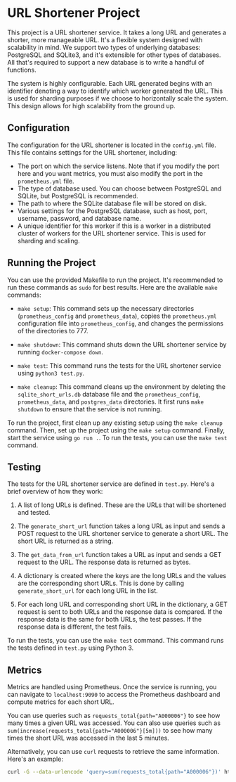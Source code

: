 # URL Shortener Project

This project is a URL shortener service. It takes a long URL and generates a shorter, more manageable URL. It's a flexible system designed with scalability in mind. We support two types of underlying databases: PostgreSQL and SQLite3, and it's extensible for other types of databases. All that's required to support a new database is to write a handful of functions.

The system is highly configurable. Each URL generated begins with an identifier denoting a way to identify which worker generated the URL. This is used for sharding purposes if we choose to horizontally scale the system. This design allows for high scalability from the ground up.

## Configuration

The configuration for the URL shortener is located in the `config.yml` file. This file contains settings for the URL shortener, including:

- The port on which the service listens. Note that if you modify the port here and you want metrics, you must also modify the port in the `prometheus.yml` file.
- The type of database used. You can choose between PostgreSQL and SQLite, but PostgreSQL is recommended.
- The path to where the SQLite database file will be stored on disk.
- Various settings for the PostgreSQL database, such as host, port, username, password, and database name.
- A unique identifier for this worker if this is a worker in a distributed cluster of workers for the URL shortener service. This is used for sharding and scaling.


## Running the Project

You can use the provided Makefile to run the project. It's recommended to run these commands as `sudo` for best results. Here are the available `make` commands:

- `make setup`: This command sets up the necessary directories (`prometheus_config` and `prometheus_data`), copies the `prometheus.yml` configuration file into `prometheus_config`, and changes the permissions of the directories to 777.

- `make shutdown`: This command shuts down the URL shortener service by running `docker-compose down`.

- `make test`: This command runs the tests for the URL shortener service using `python3 test.py`.

- `make cleanup`: This command cleans up the environment by deleting the `sqlite_short_urls.db` database file and the `prometheus_config`, `prometheus_data`, and `postgres_data` directories. It first runs `make shutdown` to ensure that the service is not running.

To run the project, first clean up any existing setup using the `make cleanup` command. Then, set up the project using the `make setup` command. Finally, start the service using `go run .`. To run the tests, you can use the `make test` command.

## Testing

The tests for the URL shortener service are defined in `test.py`. Here's a brief overview of how they work:

1. A list of long URLs is defined. These are the URLs that will be shortened and tested.

2. The `generate_short_url` function takes a long URL as input and sends a POST request to the URL shortener service to generate a short URL. The short URL is returned as a string.

3. The `get_data_from_url` function takes a URL as input and sends a GET request to the URL. The response data is returned as bytes.

4. A dictionary is created where the keys are the long URLs and the values are the corresponding short URLs. This is done by calling `generate_short_url` for each long URL in the list.

5. For each long URL and corresponding short URL in the dictionary, a GET request is sent to both URLs and the response data is compared. If the response data is the same for both URLs, the test passes. If the response data is different, the test fails.

To run the tests, you can use the `make test` command. This command runs the tests defined in `test.py` using Python 3.

## Metrics

Metrics are handled using Prometheus. Once the service is running, you can navigate to `localhost:9090` to access the Prometheus dashboard and compute metrics for each short URL.

You can use queries such as `requests_total{path="A000006"}` to see how many times a given URL was accessed. You can also use queries such as `sum(increase(requests_total{path="A000006"}[5m]))` to see how many times the short URL was accessed in the last 5 minutes.

Alternatively, you can use `curl` requests to retrieve the same information. Here's an example:

```bash
curl -G --data-urlencode 'query=sum(requests_total{path="A000006"})' http://localhost:9090/api/v1/query